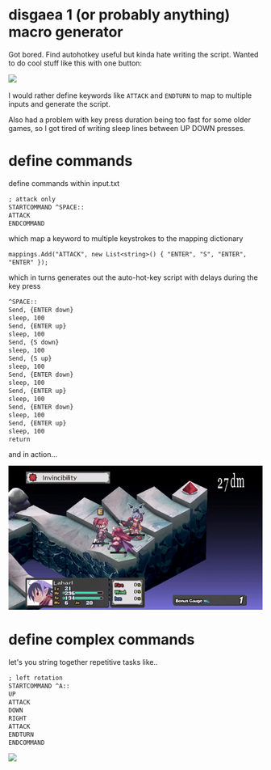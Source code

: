 # disgaea 1 (or probably anything) macro generator

Got bored. Find autohotkey useful but kinda hate writing the script. Wanted to do cool stuff like this with one button:

![](.img/readme2.gif)

I would rather define keywords like `ATTACK` and `ENDTURN` to map to multiple inputs and generate the script.

Also had a problem with key press duration being too fast for some older games, so I got tired of writing sleep lines between UP DOWN presses.

# define commands

define commands within input.txt

```
; attack only
STARTCOMMAND ^SPACE::
ATTACK
ENDCOMMAND
```
which map a keyword to multiple keystrokes to the mapping dictionary
```
mappings.Add("ATTACK", new List<string>() { "ENTER", "S", "ENTER", "ENTER" });
```
which in turns generates out the auto-hot-key script with delays during the key press
```
^SPACE::
Send, {ENTER down}
sleep, 100
Send, {ENTER up}
sleep, 100
Send, {S down}
sleep, 100
Send, {S up}
sleep, 100
Send, {ENTER down}
sleep, 100
Send, {ENTER up}
sleep, 100
Send, {ENTER down}
sleep, 100
Send, {ENTER up}
sleep, 100
return

```
and in action...

![](.img/readme1.gif)

# define complex commands

let's you string together repetitive tasks like..
```
; left rotation
STARTCOMMAND ^A::
UP
ATTACK
DOWN
RIGHT
ATTACK
ENDTURN
ENDCOMMAND
```
![](.img/readme2.gif)